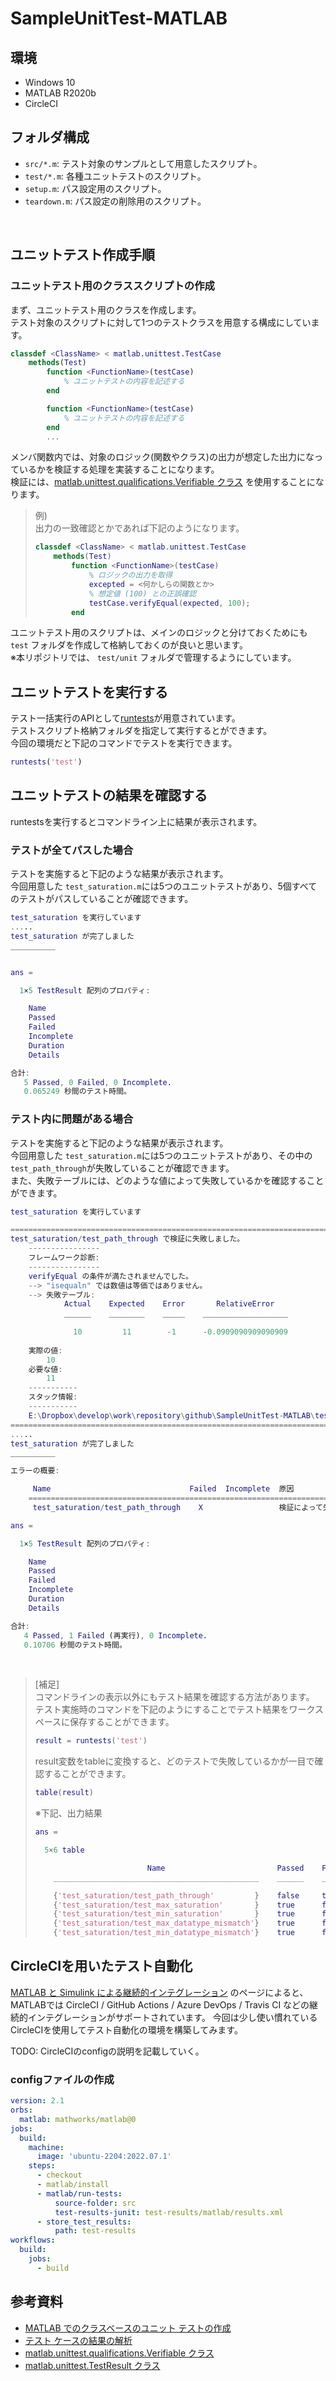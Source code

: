 # **SampleUnitTest-MATLAB**



## **環境**

+ Windows 10
+ MATLAB R2020b
+ CircleCI

## **フォルダ構成**

+ `src/*.m`: テスト対象のサンプルとして用意したスクリプト。 
+ `test/*.m`: 各種ユニットテストのスクリプト。
+ `setup.m`: パス設定用のスクリプト。
+ `teardown.m`: パス設定の削除用のスクリプト。

<br>

## **ユニットテスト作成手順**

### **ユニットテスト用のクラススクリプトの作成**

まず、ユニットテスト用のクラスを作成します。<br>テスト対象のスクリプトに対して1つのテストクラスを用意する構成にしています。

```matlab
classdef <ClassName> < matlab.unittest.TestCase
    methods(Test)
        function <FunctionName>(testCase)
            % ユニットテストの内容を記述する
        end

        function <FunctionName>(testCase)
            % ユニットテストの内容を記述する
        end
        ...
```

メンバ関数内では、対象のロジック(関数やクラス)の出力が想定した出力になっているかを検証する処理を実装することになります。<br>
検証には、[matlab.unittest.qualifications.Verifiable クラス](https://jp.mathworks.com/help/matlab/ref/matlab.unittest.qualifications.verifiable-class.html) を使用することになります。

> 例) <br>
> 出力の一致確認とかであれば下記のようになります。
> ```matlab
> classdef <ClassName> < matlab.unittest.TestCase
>     methods(Test)
>         function <FunctionName>(testCase)
>             % ロジックの出力を取得
>             excepted = <何かしらの関数とか>
>             % 想定値 (100) との正誤確認
>             testCase.verifyEqual(expected, 100);
>         end
> ```

ユニットテスト用のスクリプトは、メインのロジックと分けておくためにも `test` フォルダを作成して格納しておくのが良いと思います。<br>
※本リポジトリでは、 `test/unit` フォルダで管理するようにしています。



## **ユニットテストを実行する**

テスト一括実行のAPIとして[runtests](https://jp.mathworks.com/help/matlab/ref/runtests.html)が用意されています。<br>テストスクリプト格納フォルダを指定して実行するとができます。<br>今回の環境だと下記のコマンドでテストを実行できます。

```matlab
runtests('test')
```



## **ユニットテストの結果を確認する**


runtestsを実行するとコマンドライン上に結果が表示されます。

### **テストが全てパスした場合**
テストを実施すると下記のような結果が表示されます。<br>今回用意した `test_saturation.m`には5つのユニットテストがあり、5個すべてのテストがパスしていることが確認できます。

```matlab
test_saturation を実行しています
.....
test_saturation が完了しました
__________


ans = 

  1×5 TestResult 配列のプロパティ:

    Name
    Passed
    Failed
    Incomplete
    Duration
    Details

合計:
   5 Passed, 0 Failed, 0 Incomplete.
   0.065249 秒間のテスト時間。
```

### **テスト内に問題がある場合**

テストを実施すると下記のような結果が表示されます。<br>今回用意した `test_saturation.m`には5つのユニットテストがあり、その中の`test_path_through`が失敗していることが確認できます。<br>また、失敗テーブルには、どのような値によって失敗しているかを確認することができます。

```matlab
test_saturation を実行しています

================================================================================
test_saturation/test_path_through で検証に失敗しました。
    ----------------
    フレームワーク診断:
    ----------------
    verifyEqual の条件が満たされませんでした。
    --> "isequaln" では数値は等価ではありません。
    --> 失敗テーブル:
            Actual    Expected    Error       RelativeError   
            ______    ________    _____    ___________________
        
              10         11        -1      -0.0909090909090909
    
    実際の値:
        10
    必要な値:
        11
    -----------
    スタック情報:
    -----------
    E:\Dropbox\develop\work\repository\github\SampleUnitTest-MATLAB\test\test_saturation.m (test_saturation.test_path_through) (8 行目) 内
================================================================================
.....
test_saturation が完了しました
__________

エラーの概要:

     Name                               Failed  Incomplete  原因
    ===============================================================================
     test_saturation/test_path_through    X                 検証によって失敗しました。

ans = 

  1×5 TestResult 配列のプロパティ:

    Name
    Passed
    Failed
    Incomplete
    Duration
    Details

合計:
   4 Passed, 1 Failed (再実行), 0 Incomplete.
   0.10706 秒間のテスト時間。
```

<br>

> [補足] <br>コマンドラインの表示以外にもテスト結果を確認する方法があります。<br>テスト実施時のコマンドを下記のようにすることでテスト結果をワークスペースに保存することができます。<br>
>
> ```matlab
> result = runtests('test')
> ```
>
> result変数をtableに変換すると、どのテストで失敗しているかが一目で確認することができます。
>
> ```matlab
> table(result)
> ```
>
> ※下記、出力結果
>
> ```matlab
> ans =
> 
>   5×6 table
> 
>                          Name                         Passed    Failed    Incomplete    Duration       Details   
>     ______________________________________________    ______    ______    __________    _________    ____________
> 
>     {'test_saturation/test_path_through'         }    false     true        false         0.09328    {1×1 struct}
>     {'test_saturation/test_max_saturation'       }    true      false       false       0.0022358    {1×1 struct}
>     {'test_saturation/test_min_saturation'       }    true      false       false        0.001742    {1×1 struct}
>     {'test_saturation/test_max_datatype_mismatch'}    true      false       false       0.0065018    {1×1 struct}
>     {'test_saturation/test_min_datatype_mismatch'}    true      false       false       0.0035349    {1×1 struct}
> ```
>


## CircleCIを用いたテスト自動化

[MATLAB と Simulink による継続的インテグレーション](https://jp.mathworks.com/solutions/continuous-integration.html) のページによると、MATLABでは CircleCI / GitHub Actions / Azure DevOps / Travis CI などの継続的インテグレーションがサポートされています。
今回は少し使い慣れているCircleCIを使用してテスト自動化の環境を構築してみます。

TODO: CircleCIのconfigの説明を記載していく。

### **configファイルの作成**

```yaml
version: 2.1
orbs:
  matlab: mathworks/matlab@0
jobs:
  build:
    machine:
      image: 'ubuntu-2204:2022.07.1'
    steps:
      - checkout
      - matlab/install
      - matlab/run-tests:
          source-folder: src
          test-results-junit: test-results/matlab/results.xml
      - store_test_results:
          path: test-results
workflows:
  build:
    jobs:
      - build
```

## **参考資料**

+ [MATLAB でのクラスベースのユニット テストの作成](https://jp.mathworks.com/help/matlab/matlab_prog/author-class-based-unit-tests-in-matlab.html)
+ [テスト ケースの結果の解析](https://jp.mathworks.com/help/matlab/matlab_prog/analyze-testsolver-results.html)
+ [matlab.unittest.qualifications.Verifiable クラス](https://jp.mathworks.com/help/matlab/ref/matlab.unittest.qualifications.verifiable-class.html)
+ [matlab.unittest.TestResult クラス](https://jp.mathworks.com/help/matlab/ref/matlab.unittest.testresult-class.html)
